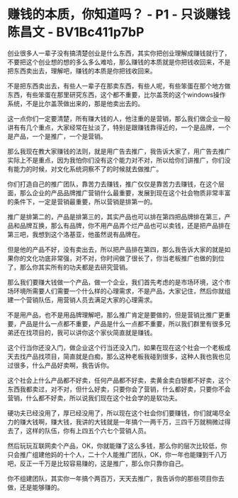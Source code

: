 # 赚钱的本质，你知道吗？ - P1 - 只谈赚钱陈昌文 - BV1Bc411p7bP

创业很多人一辈子没有搞清楚创业是什么东西，其实你把创业理解成赚钱就行了，不要把这个创业想的想的多么多么难哈，那么赚钱的本质就是你把钱收回来，不是把东西卖出去，理解吧，赚钱的本质是你把钱收回来。

不是把东西卖出去，有些人一辈子在那卖东西，有些人呢，有些笨蛋在那个地方做东西，有些笨蛋在那里研究东西，这个都不重要，比尔盖茨的这个windows操作系统，不是比尔盖茨做出来的，那是他卖出去的。

这一点你们一定要清楚，所有赚大钱的人，他注重的是营销，那么我们做企业一般讲有有几个重点，大家经常在扯淡了，特别是跟赚钱靠得近的，一个是品牌，一个是产品，一个是推广，一个是营销。

那么我现在教大家赚钱的法则，就是用广告去推广，我告诉大家了，用广告去推广实际上不是重点，因为我怕你们没有这个能力对不对，所以给你们讲推广，你们没有能力的时候，对文化系统洞察不了的时候就去做推广。

你们打造自己的推广团队，靠苦力去赚钱，推广仅仅是靠苦力去赚钱，在这个层面，那么企业的产品品牌推广营销什么最重要，发展到现在这个社会物质非常丰富的条件下，一定是营销最重要，所以营销是排第一的。

推广是排第二的，产品是排第三的，其实产品也可以排在第四把品牌排在第三，产品和品牌互换，那么有品牌，你不用产品弄个烂产品也可以卖钱，还是把产品排在第三吧，我想到这个洛基亚，他虽然说有品牌在。

但是他的产品不好，没有卖出去，所以把产品排在第四，那么我告诉大家的就是如果你的文化功底非常强，对不对，你时间做了很长了，你当老板推广也做的到位了，那么你其实所有的功夫都是去研究营销。

那么我们要赚大钱做一个产品，做一个企业，我们首先考虑的是市场环境，这个市场环境所需要人们需要一个什么样的心理需求，不是产品，大家记住，然后你就组建一个营销队伍，用营销人员去满足大家的心理需求。

不是用产品，也不是用品牌理解吧，那么推广肯定是要做的，但是营销比推广更重要，产品是什么一点都不重要，产品是什么一点都不重要，所以我们群里有很多兄弟还在找项目的，我可以讲你这个家伙简直就是赚钱。

这个行当你还没入门，做企业这个行当还没入门，如果在现在这个社会一个老板成天去找产品找项目，简直就是白痴，那么这种老板我碰到很多，这种人我也我也见过很多，什么产品好卖啊，我告诉你。

这个社会上什么产品都不好卖，任何产品都不好卖，卖黄金卖白银都不好卖，这个东西我都卖过，对不对，但什么好卖，只要你会了营销，什么都好卖，只要你不会营销，什么都不好卖，所以说我们现在这个社会学的是软功夫。

硬功夫已经没用了，厚已经没用了，所以现在这个社会你们要赚钱，你们就竭尽全力的赚大钱啊，赚大钱，我讲的大钱就是一年搞个一两千万，三四千万就稍微过得去了，这样的队伍，你有上四五个六七个营销人员。

然后玩玩互联网卖个产品，OK，你就能赚了这么多钱，那么你的层次比较低，你只会推广组建他妈的十个人，二十个人能推广团队，OK，你一年也能赚到千八万吧，反正一千万是比较容易赚的，这是推广，那么你只靠你自己。

你不组建团队，其实你一年搞个两百万，天天去推广，我告诉你的那些项目你去做，还是能够赚的。